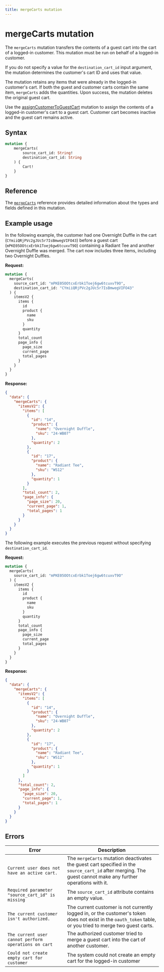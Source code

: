```yaml
---
title: mergeCarts mutation
---
```


# mergeCarts mutation

The `mergeCarts` mutation transfers the contents of a guest cart into the cart of a logged-in customer. This mutation must be run on behalf of a logged-in customer.

If you do not specify a value for the `destination_cart_id` input argument, the mutation determines the customer's cart ID and uses that value.

The mutation retains any items that were already in the logged-in customer's cart. If both the guest and customer carts contain the same item, `mergeCarts` adds the quantities. Upon success, the mutation deletes the original guest cart.

<InlineAlert variant="info" slots="text" />

Use the [assignCustomerToGuestCart](assign-customer-to-guest-cart.md) mutation to assign the contents of a logged-in customer's cart to a guest cart.
Customer cart becomes inactive and the guest cart remains active.

## Syntax

```graphql
mutation {
    mergeCarts(
        source_cart_id: String!
        destination_cart_id: String
    ) {
        Cart!
    }
}
```

## Reference

The [`mergeCarts`](https://developer.adobe.com/commerce/webapi/graphql-api/index.html#mutation-mergeCarts) reference provides detailed information about the types and fields defined in this mutation.

## Example usage

In the following example, the customer had one Overnight Duffle in the cart (`CYmiiQRjPVc2gJUc5r7IsBmwegVIFO43`) before a guest cart (`mPKE05OOtcxErbk1Toej6gw6tcuxvT9O`) containing a Radiant Tee and another Overnight Duffle was merged. The cart now includes three items, including two Overnight Duffles.

**Request:**

```graphql
mutation {
  mergeCarts(
    source_cart_id: "mPKE05OOtcxErbk1Toej6gw6tcuxvT9O",
    destination_cart_id: "CYmiiQRjPVc2gJUc5r7IsBmwegVIFO43"
  ) {
    itemsV2 {
      items {
        id
        product {
          name
          sku
        }
        quantity
      }
      total_count
      page_info {
        page_size
        current_page
        total_pages
      }
    }
  }
}
```

**Response:**

```json
{
  "data": {
    "mergeCarts": {
      "itemsV2": {
        "items": [
          {
            "id": "14",
            "product": {
              "name": "Overnight Duffle",
              "sku": "24-WB07"
            },
            "quantity": 2
          },
          {
            "id": "17",
            "product": {
              "name": "Radiant Tee",
              "sku": "WS12"
            },
            "quantity": 1
          }
        ],
        "total_count": 2,
        "page_info": {
          "page_size": 20,
          "current_page": 1,
          "total_pages": 1
        }
      }
    }
  }
}
```

The following example executes the previous request without specifying `destination_cart_id`.

**Request:**

```graphql
mutation {
  mergeCarts(
    source_cart_id: "mPKE05OOtcxErbk1Toej6gw6tcuxvT9O"
  ) {
    itemsV2 {
      items {
        id
        product {
          name
          sku
        }
        quantity
      }
      total_count
      page_info {
        page_size
        current_page
        total_pages
      }
    }
  }
}
```

**Response:**

```json
{
  "data": {
    "mergeCarts": {
      "itemsV2": {
        "items": [
          {
            "id": "14",
            "product": {
              "name": "Overnight Duffle",
              "sku": "24-WB07"
            },
            "quantity": 2
          },
          {
            "id": "17",
            "product": {
              "name": "Radiant Tee",
              "sku": "WS12"
            },
            "quantity": 1
          }
        ]
      },
      "total_count": 2,
      "page_info": {
        "page_size": 20,
        "current_page": 1,
        "total_pages": 1
      }
    }
  }
}
```

## Errors

Error | Description
--- | ---
`Current user does not have an active cart.` | The `mergeCarts` mutation deactivates the guest cart specified in the `source_cart_id` after merging. The guest cannot make any further operations with it.
`Required parameter "source_cart_id" is missing` | The `source_cart_id` attribute contains an empty value.
`The current customer isn't authorized.` | The current customer is not currently logged in, or the customer's token does not exist in the `oauth_token` table, or you tried to merge two guest carts.
`The current user cannot perform operations on cart` | The authorized customer tried to merge a guest cart into the cart of another customer.
`Could not create empty cart for customer` | The system could not create an empty cart for the logged-in customer
